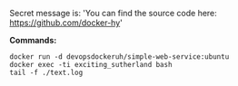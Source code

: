 Secret message is: 'You can find the source code here: https://github.com/docker-hy'

**Commands:**
```
docker run -d devopsdockeruh/simple-web-service:ubuntu
docker exec -ti exciting_sutherland bash
tail -f ./text.log
```